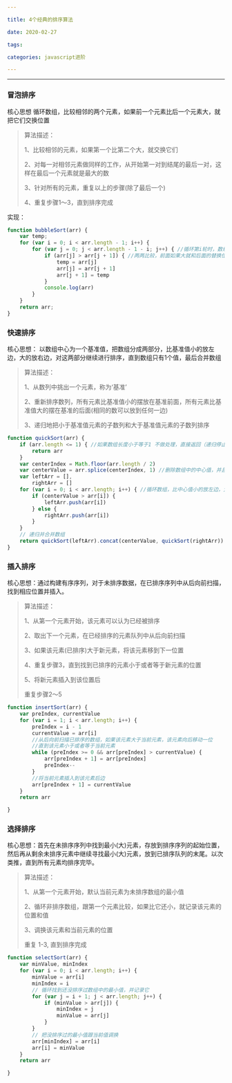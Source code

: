 ```yaml
---

title: 4个经典的排序算法

date: 2020-02-27

tags:

categories: javascript进阶

---
```


---

<!-- more -->

### 冒泡排序

核心思想 循环数组，比较相邻的两个元素，如果前一个元素比后一个元素大，就把它们交换位置

> 算法描述：
>
> 1、比较相邻的元素，如果第一个比第二个大，就交换它们
>
> 2、对每一对相邻元素做同样的工作，从开始第一对到结尾的最后一对，这样在最后一个元素就是最大的数
>
> 3、针对所有的元素，重复以上的步骤(除了最后一个)
>
> 4、重复步骤1～3，直到排序完成

实现：

```javascript
function bubbleSort(arr) {
    var temp;
    for (var i = 0; i < arr.length - 1; i++) {
        for (var j = 0; j < arr.length - 1 - i; j++) { //循环第i轮时，数组倒数的i个已经排序，不需要循环
            if (arr[j] > arr[j + 1]) { //两两比较，前面如果大就和后面的替换位置
                temp = arr[j]
                arr[j] = arr[j + 1]
                arr[j + 1] = temp
            }
            console.log(arr)
        }
    }
    return arr;
}
```

### 快速排序

核心思想： 以数组中心为一个基准值，把数组分成两部分，比基准值小的放左边，大的放右边，对这两部分继续进行排序，直到数组只有1个值，最后合并数组

> 算法描述：
>
> 1、从数列中挑出一个元素，称为‘基准’
>
> 2、重新排序数列，所有元素比基准值小的摆放在基准前面，所有元素比基准值大的摆在基准的后面(相同的数可以放到任何一边)
>
> 3、递归地把小于基准值元素的子数列和大于基准值元素的子数列排序

```javascript
function quickSort(arr) {
    if (arr.length <= 1) { //如果数组长度小于等于1 不做处理，直接返回（递归停止的重要条件）
        return arr
    }
    var centerIndex = Math.floor(arr.length / 2)
    var centerValue = arr.splice(centerIndex, 1) //删除数组中的中心值，并且拿到它
    var leftArr = [],
        rightArr = []
    for (var i = 0; i < arr.length; i++) { //循环数组，比中心值小的放左边，大的放右边
        if (centerValue > arr[i]) {
            leftArr.push(arr[i])
        } else {
            rightArr.push(arr[i])
        }
    }
    // 递归并合并数组
    return quickSort(leftArr).concat(centerValue, quickSort(rightArr))
}
```

### 插入排序

核心思想：通过构建有序序列，对于未排序数据，在已排序序列中从后向前扫描，找到相应位置并插入。

> 算法描述：
>
> 1、从第一个元素开始，该元素可以认为已经被排序
>
> 2、取出下一个元素，在已经排序的元素队列中从后向前扫描
>
> 3、如果该元素(已排序)大于新元素，将该元素移到下一位置
>
> 4、重复步骤3，直到找到已排序的元素小于或者等于新元素的位置
>
> 5、将新元素插入到该位置后
>
> 重复步骤2～5

```javascript
function insertSort(arr) {
    var preIndex, currentValue
    for (var i = 1; i < arr.length; i++) {
        preIndex = i - 1
        currentValue = arr[i]
        //从后向前扫描已排序的数组，如果该元素大于当前元素，该元素向后移动一位
        //直到该元素小于或者等于当前元素
        while (preIndex >= 0 && arr[preIndex] > currentValue) {
            arr[preIndex + 1] = arr[preIndex]
            preIndex--
        }
        //将当前元素插入到该元素后边
        arr[preIndex + 1] = currentValue
    }
    return arr

}
```

### 选择排序

核心思想：首先在未排序序列中找到最小(大)元素，存放到排序序列的起始位置，然后再从剩余未排序元素中继续寻找最小(大)元素，放到已排序队列的末尾。以次类推，直到所有元素均排序完毕。

> 算法描述：
>
> 1、从第一个元素开始，默认当前元素为未排序数组的最小值
>
> 2、循环非排序数组，跟第一个元素比较，如果比它还小，就记录该元素的位置和值
>
> 3、调换该元素和当前元素的位置
>
> 重复 1-3, 直到排序完成

```javascript
function selectSort(arr) {
    var minValue, minIndex
    for (var i = 0; i < arr.length; i++) {
        minValue = arr[i]
        minIndex = i
        // 循环找到还没排序过数组中的最小值，并记录它
        for (var j = i + 1; j < arr.length; j++) {
            if (minValue > arr[j]) {
                minIndex = j
                minValue = arr[j]
            }
        }
        // 把没排序过的最小值跟当前值调换
        arr[minIndex] = arr[i]
        arr[i] = minValue
    }
    return arr

}
```
